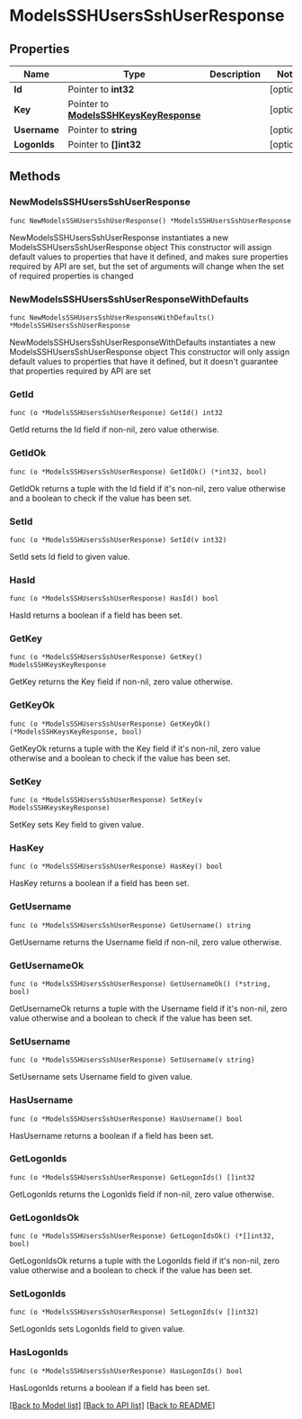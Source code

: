 # ModelsSSHUsersSshUserResponse

## Properties

Name | Type | Description | Notes
------------ | ------------- | ------------- | -------------
**Id** | Pointer to **int32** |  | [optional] 
**Key** | Pointer to [**ModelsSSHKeysKeyResponse**](ModelsSSHKeysKeyResponse.md) |  | [optional] 
**Username** | Pointer to **string** |  | [optional] 
**LogonIds** | Pointer to **[]int32** |  | [optional] 

## Methods

### NewModelsSSHUsersSshUserResponse

`func NewModelsSSHUsersSshUserResponse() *ModelsSSHUsersSshUserResponse`

NewModelsSSHUsersSshUserResponse instantiates a new ModelsSSHUsersSshUserResponse object
This constructor will assign default values to properties that have it defined,
and makes sure properties required by API are set, but the set of arguments
will change when the set of required properties is changed

### NewModelsSSHUsersSshUserResponseWithDefaults

`func NewModelsSSHUsersSshUserResponseWithDefaults() *ModelsSSHUsersSshUserResponse`

NewModelsSSHUsersSshUserResponseWithDefaults instantiates a new ModelsSSHUsersSshUserResponse object
This constructor will only assign default values to properties that have it defined,
but it doesn't guarantee that properties required by API are set

### GetId

`func (o *ModelsSSHUsersSshUserResponse) GetId() int32`

GetId returns the Id field if non-nil, zero value otherwise.

### GetIdOk

`func (o *ModelsSSHUsersSshUserResponse) GetIdOk() (*int32, bool)`

GetIdOk returns a tuple with the Id field if it's non-nil, zero value otherwise
and a boolean to check if the value has been set.

### SetId

`func (o *ModelsSSHUsersSshUserResponse) SetId(v int32)`

SetId sets Id field to given value.

### HasId

`func (o *ModelsSSHUsersSshUserResponse) HasId() bool`

HasId returns a boolean if a field has been set.

### GetKey

`func (o *ModelsSSHUsersSshUserResponse) GetKey() ModelsSSHKeysKeyResponse`

GetKey returns the Key field if non-nil, zero value otherwise.

### GetKeyOk

`func (o *ModelsSSHUsersSshUserResponse) GetKeyOk() (*ModelsSSHKeysKeyResponse, bool)`

GetKeyOk returns a tuple with the Key field if it's non-nil, zero value otherwise
and a boolean to check if the value has been set.

### SetKey

`func (o *ModelsSSHUsersSshUserResponse) SetKey(v ModelsSSHKeysKeyResponse)`

SetKey sets Key field to given value.

### HasKey

`func (o *ModelsSSHUsersSshUserResponse) HasKey() bool`

HasKey returns a boolean if a field has been set.

### GetUsername

`func (o *ModelsSSHUsersSshUserResponse) GetUsername() string`

GetUsername returns the Username field if non-nil, zero value otherwise.

### GetUsernameOk

`func (o *ModelsSSHUsersSshUserResponse) GetUsernameOk() (*string, bool)`

GetUsernameOk returns a tuple with the Username field if it's non-nil, zero value otherwise
and a boolean to check if the value has been set.

### SetUsername

`func (o *ModelsSSHUsersSshUserResponse) SetUsername(v string)`

SetUsername sets Username field to given value.

### HasUsername

`func (o *ModelsSSHUsersSshUserResponse) HasUsername() bool`

HasUsername returns a boolean if a field has been set.

### GetLogonIds

`func (o *ModelsSSHUsersSshUserResponse) GetLogonIds() []int32`

GetLogonIds returns the LogonIds field if non-nil, zero value otherwise.

### GetLogonIdsOk

`func (o *ModelsSSHUsersSshUserResponse) GetLogonIdsOk() (*[]int32, bool)`

GetLogonIdsOk returns a tuple with the LogonIds field if it's non-nil, zero value otherwise
and a boolean to check if the value has been set.

### SetLogonIds

`func (o *ModelsSSHUsersSshUserResponse) SetLogonIds(v []int32)`

SetLogonIds sets LogonIds field to given value.

### HasLogonIds

`func (o *ModelsSSHUsersSshUserResponse) HasLogonIds() bool`

HasLogonIds returns a boolean if a field has been set.


[[Back to Model list]](../README.md#documentation-for-models) [[Back to API list]](../README.md#documentation-for-api-endpoints) [[Back to README]](../README.md)


